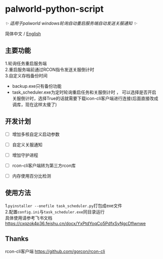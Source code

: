 # palworld-python-script

_✨ 适用于palworld windows轮询自动重启服务端自动发送关服通知 ✨_

简体中文 / [English](./README_EN.md)

## 主要功能

1.轮询任务重启服务端  
2.重启服务端前通过RCON指令发送关服倒计时  
3.自定义存档备份时间  

- backup.exe只有备份功能  
- task_scheduler.exe为定时轮询重启任务和关服倒计时 ， 可以选择是否开启关服倒计时，选择True的话就需要下载icon-cli客户端进行连接(后面直接改成调库，现在这样太傻了)  

## 开发计划
- [ ] 增加多核自定义启动参数
- [ ] 自定义关服通知
- [ ] 增加守护进程
- [ ] rcon-cli客户端转为第三方rcon库
- [ ] 内存使用百分比检测


## 使用方法

1.`pyinstaller --onefile task_scheduler.py`打包成exe文件  
2.配置`config.ini`与`task_scheduler.exe`同目录运行  
具体使用请参考飞书文档  
https://cxqzok4p36.feishu.cn/docx/YxPtdYoqCo5PdfxSyNgcDfIwnwe

## Thanks
rcon-cli客户端
https://github.com/gorcon/rcon-cli
